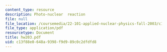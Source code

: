 ```yaml
---
content_type: resource
description: Photo-nuclear  reaction
file: null
file_location: /coursemedia/22-101-applied-nuclear-physics-fall-2003/c13f88e0648a9398f9d989c0c2dfdfd8_hw203.pdf
file_type: application/pdf
resourcetype: Document
title: hw203.pdf
uid: c13f88e0-648a-9398-f9d9-89c0c2dfdfd8
---
```

